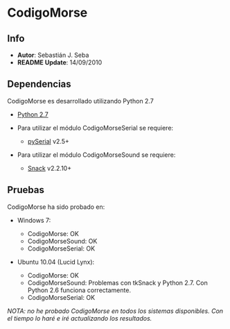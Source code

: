 CodigoMorse
============

Info
----
* **Autor**: Sebastián J. Seba
* **README Update**: 14/09/2010

Dependencias 	 
-------------
CodigoMorse es desarrollado utilizando Python 2.7

* [Python 2.7](http://www.python.org/download/releases/2.7/)

* Para utilizar el módulo CodigoMorseSerial se requiere:
	- [pySerial](http://pyserial.sourceforge.net/) v2.5+ 	
	
* Para utilizar el módulo CodigoMorseSound se requiere:
	- [Snack](http://www.speech.kth.se/snack/ ) v2.2.10+
	
Pruebas
--------
CodigoMorse ha sido probado en:

* Windows 7:
	- CodigoMorse: OK
	- CodigoMorseSound: OK
	- CodigoMorseSerial: OK

* Ubuntu 10.04 (Lucid Lynx):
    - CodigoMorse: OK
    - CodigoMorseSound: Problemas con tkSnack y Python 2.7. Con Python 2.6 funciona correctamente.
    - CodigoMorseSerial: OK

*NOTA: no he probado CodigoMorse en todos los sistemas disponibles. Con el tiempo lo haré e iré actualizando los resultados.*
